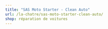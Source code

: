 ```yaml
---
title: "SAS Moto Starter - Clean Auto"
url: /la-chatre/sas-moto-starter-clean-auto/
shop: réparation de voitures
---
```

